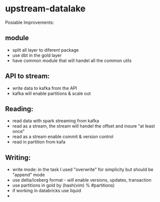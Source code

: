 # upstream-datalake

Posiable Improvements:
## module
  - split all layer to diferent package
  - use dbt in the gold layer
  - have common module that will handel all the common utils
## API to stream:
  - write data to kafka from the API
  - kafka will enable partitions & scale out
## Reading:
  - read data with spark streaming from kafka 
  - read as a stream, the stream will handel the offset and insure "at least once"
  - read as a stream enable commit & version control 
  - read in partition from kafa
## Writing:
  - write mode: in the task I used "overwrite" for simplicity but should be "append" mode
  - use delta/iceberg format - will enable versions, updates, transaction 
  - use partitions in gold by (hash(vim) % #partitions)
  - if working in databricks use liquid
  - 
 
